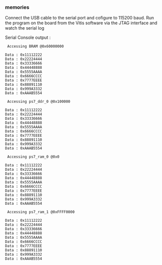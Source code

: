 ### memories

Connect the USB cable to the serial port and cofigure to 115200 baud.
Run the program on the board from the Vitis software via the JTAG interface and watch the serial log

Serial Console output :
```
 Accessing BRAM @0x60000000 

Data : 0x11112222 
Data : 0x22224444 
Data : 0x33336666 
Data : 0x44448888 
Data : 0x5555AAAA 
Data : 0x6666CCCC 
Data : 0x7777EEEE 
Data : 0x88891110 
Data : 0x999A3332 
Data : 0xAAAB5554 

 Accessing ps7_ddr_0 @0x100000 

Data : 0x11112222 
Data : 0x22224444 
Data : 0x33336666 
Data : 0x44448888 
Data : 0x5555AAAA 
Data : 0x6666CCCC 
Data : 0x7777EEEE 
Data : 0x88891110 
Data : 0x999A3332 
Data : 0xAAAB5554 

 Accessing ps7_ram_0 @0x0 

Data : 0x11112222 
Data : 0x22224444 
Data : 0x33336666 
Data : 0x44448888 
Data : 0x5555AAAA 
Data : 0x6666CCCC 
Data : 0x7777EEEE 
Data : 0x88891110 
Data : 0x999A3332 
Data : 0xAAAB5554 

 Accessing ps7_ram_1 @0xFFFF0000 

Data : 0x11112222 
Data : 0x22224444 
Data : 0x33336666 
Data : 0x44448888 
Data : 0x5555AAAA 
Data : 0x6666CCCC 
Data : 0x7777EEEE 
Data : 0x88891110 
Data : 0x999A3332 
Data : 0xAAAB5554 

```